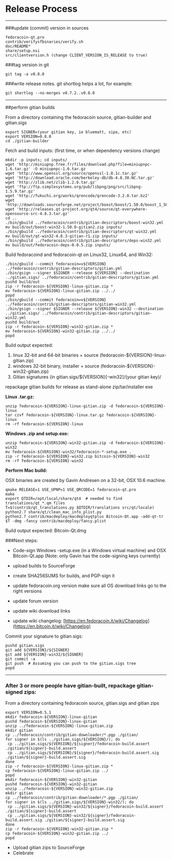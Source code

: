 Release Process
====================

* * *

###update (commit) version in sources


	fedoracoin-qt.pro
	contrib/verifysfbinaries/verify.sh
	doc/README*
	share/setup.nsi
	src/clientversion.h (change CLIENT_VERSION_IS_RELEASE to true)

###tag version in git

	git tag -a v0.8.0

###write release notes. git shortlog helps a lot, for example:

	git shortlog --no-merges v0.7.2..v0.8.0

* * *

##perform gitian builds

 From a directory containing the fedoracoin source, gitian-builder and gitian.sigs
  
	export SIGNER=(your gitian key, ie bluematt, sipa, etc)
	export VERSION=0.8.0
	cd ./gitian-builder

 Fetch and build inputs: (first time, or when dependency versions change)

	mkdir -p inputs; cd inputs/
	wget 'http://miniupnp.free.fr/files/download.php?file=miniupnpc-1.6.tar.gz' -O miniupnpc-1.6.tar.gz
	wget 'http://www.openssl.org/source/openssl-1.0.1c.tar.gz'
	wget 'http://download.oracle.com/berkeley-db/db-4.8.30.NC.tar.gz'
	wget 'http://zlib.net/zlib-1.2.6.tar.gz'
	wget 'ftp://ftp.simplesystems.org/pub/libpng/png/src/libpng-1.5.9.tar.gz'
	wget 'http://fukuchi.org/works/qrencode/qrencode-3.2.0.tar.bz2'
	wget 'http://downloads.sourceforge.net/project/boost/boost/1.50.0/boost_1_50_0.tar.bz2'
	wget 'http://releases.qt-project.org/qt4/source/qt-everywhere-opensource-src-4.8.3.tar.gz'
	cd ..
	./bin/gbuild ../fedoracoin/contrib/gitian-descriptors/boost-win32.yml
	mv build/out/boost-win32-1.50.0-gitian2.zip inputs/
	./bin/gbuild ../fedoracoin/contrib/gitian-descriptors/qt-win32.yml
	mv build/out/qt-win32-4.8.3-gitian-r1.zip inputs/
	./bin/gbuild ../fedoracoin/contrib/gitian-descriptors/deps-win32.yml
	mv build/out/fedoracoin-deps-0.0.5.zip inputs/

 Build fedoracoind and fedoracoin-qt on Linux32, Linux64, and Win32:
  
	./bin/gbuild --commit fedoracoin=v${VERSION} ../fedoracoin/contrib/gitian-descriptors/gitian.yml
	./bin/gsign --signer $SIGNER --release ${VERSION} --destination ../gitian.sigs/ ../fedoracoin/contrib/gitian-descriptors/gitian.yml
	pushd build/out
	zip -r fedoracoin-${VERSION}-linux-gitian.zip *
	mv fedoracoin-${VERSION}-linux-gitian.zip ../../
	popd
	./bin/gbuild --commit fedoracoin=v${VERSION} ../fedoracoin/contrib/gitian-descriptors/gitian-win32.yml
	./bin/gsign --signer $SIGNER --release ${VERSION}-win32 --destination ../gitian.sigs/ ../fedoracoin/contrib/gitian-descriptors/gitian-win32.yml
	pushd build/out
	zip -r fedoracoin-${VERSION}-win32-gitian.zip *
	mv fedoracoin-${VERSION}-win32-gitian.zip ../../
	popd

  Build output expected:

  1. linux 32-bit and 64-bit binaries + source (fedoracoin-${VERSION}-linux-gitian.zip)
  2. windows 32-bit binary, installer + source (fedoracoin-${VERSION}-win32-gitian.zip)
  3. Gitian signatures (in gitian.sigs/${VERSION}[-win32]/(your gitian key)/

repackage gitian builds for release as stand-alone zip/tar/installer exe

**Linux .tar.gz:**

	unzip fedoracoin-${VERSION}-linux-gitian.zip -d fedoracoin-${VERSION}-linux
	tar czvf fedoracoin-${VERSION}-linux.tar.gz fedoracoin-${VERSION}-linux
	rm -rf fedoracoin-${VERSION}-linux

**Windows .zip and setup.exe:**

	unzip fedoracoin-${VERSION}-win32-gitian.zip -d fedoracoin-${VERSION}-win32
	mv fedoracoin-${VERSION}-win32/fedoracoin-*-setup.exe .
	zip -r fedoracoin-${VERSION}-win32.zip bitcoin-${VERSION}-win32
	rm -rf fedoracoin-${VERSION}-win32

**Perform Mac build:**

  OSX binaries are created by Gavin Andresen on a 32-bit, OSX 10.6 machine.

	qmake RELEASE=1 USE_UPNP=1 USE_QRCODE=1 fedoracoin-qt.pro
	make
	export QTDIR=/opt/local/share/qt4  # needed to find translations/qt_*.qm files
	T=$(contrib/qt_translations.py $QTDIR/translations src/qt/locale)
	python2.7 share/qt/clean_mac_info_plist.py
	python2.7 contrib/macdeploy/macdeployqtplus Bitcoin-Qt.app -add-qt-tr $T -dmg -fancy contrib/macdeploy/fancy.plist

 Build output expected: Bitcoin-Qt.dmg

###Next steps:

* Code-sign Windows -setup.exe (in a Windows virtual machine) and
  OSX Bitcoin-Qt.app (Note: only Gavin has the code-signing keys currently)

* upload builds to SourceForge

* create SHA256SUMS for builds, and PGP-sign it

* update fedoracoin.org version
  make sure all OS download links go to the right versions

* update forum version

* update wiki download links

* update wiki changelog: [https://en.fedoracoin.it/wiki/Changelog](https://en.bitcoin.it/wiki/Changelog)

Commit your signature to gitian.sigs:

	pushd gitian.sigs
	git add ${VERSION}/${SIGNER}
	git add ${VERSION}-win32/${SIGNER}
	git commit -a
	git push  # Assuming you can push to the gitian.sigs tree
	popd

-------------------------------------------------------------------------

### After 3 or more people have gitian-built, repackage gitian-signed zips:

From a directory containing fedoracoin source, gitian.sigs and gitian zips

	export VERSION=0.5.1
	mkdir fedoracoin-${VERSION}-linux-gitian
	pushd fedoracoin-${VERSION}-linux-gitian
	unzip ../fedoracoin-${VERSION}-linux-gitian.zip
	mkdir gitian
	cp ../fedoracoin/contrib/gitian-downloader/*.pgp ./gitian/
	for signer in $(ls ../gitian.sigs/${VERSION}/); do
	 cp ../gitian.sigs/${VERSION}/${signer}/fedoracoin-build.assert ./gitian/${signer}-build.assert
	 cp ../gitian.sigs/${VERSION}/${signer}/fedoracoin-build.assert.sig ./gitian/${signer}-build.assert.sig
	done
	zip -r fedoracoin-${VERSION}-linux-gitian.zip *
	cp fedoracoin-${VERSION}-linux-gitian.zip ../
	popd
	mkdir fedoracoin-${VERSION}-win32-gitian
	pushd fedoracoin-${VERSION}-win32-gitian
	unzip ../fedoracoin-${VERSION}-win32-gitian.zip
	mkdir gitian
	cp ../fedoracoin/contrib/gitian-downloader/*.pgp ./gitian/
	for signer in $(ls ../gitian.sigs/${VERSION}-win32/); do
	 cp ../gitian.sigs/${VERSION}-win32/${signer}/fedoracoin-build.assert ./gitian/${signer}-build.assert
	 cp ../gitian.sigs/${VERSION}-win32/${signer}/fedoracoin-build.assert.sig ./gitian/${signer}-build.assert.sig
	done
	zip -r fedoracoin-${VERSION}-win32-gitian.zip *
	cp fedoracoin-${VERSION}-win32-gitian.zip ../
	popd

- Upload gitian zips to SourceForge
- Celebrate 
